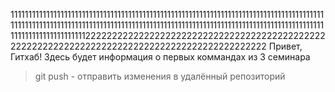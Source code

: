 11111111111111111111111111111111111111111111111111111111111111111111111111111111111111111111111111111111111111111111111111111111111111111111111111111111111111111111111111111111111111111111111111111222222222222222222222222222222222222222222222222222222222222222222222222222222222222222222222
Привет, Гитхаб! Здесь будет информация о первых коммандах из 3 семинара
> git push - отправить изменения в удалённый репозиторий
